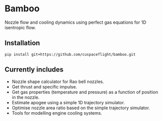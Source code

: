 # Bamboo
Nozzle flow and cooling dynamics using perfect gas equations for 1D isentropic flow.

## Installation
`pip install git+https://github.com/cuspaceflight/bamboo.git`

## Currently includes
- Nozzle shape calculator for Rao bell nozzles.
- Get thrust and specific impulse.
- Get gas properties (temperature and pressure) as a function of position in the nozzle.
- Estimate apogee using a simple 1D trajectory simulator.
- Optimise nozzle area ratio based on the simple trajectory simulator.
- Tools for modelling engine cooling systems.


